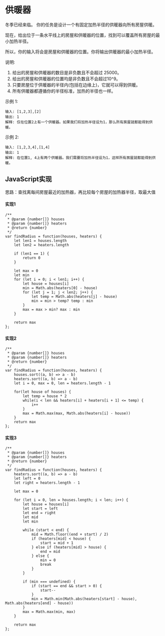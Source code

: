 # 供暖器
冬季已经来临。 你的任务是设计一个有固定加热半径的供暖器向所有房屋供暖。

现在，给出位于一条水平线上的房屋和供暖器的位置，找到可以覆盖所有房屋的最小加热半径。

所以，你的输入将会是房屋和供暖器的位置。你将输出供暖器的最小加热半径。

说明:

1. 给出的房屋和供暖器的数目是非负数且不会超过 25000。
2. 给出的房屋和供暖器的位置均是非负数且不会超过10^9。
3. 只要房屋位于供暖器的半径内(包括在边缘上)，它就可以得到供暖。
4. 所有供暖器都遵循你的半径标准，加热的半径也一样。

示例 1:
```
输入: [1,2,3],[2]
输出: 1
解释: 仅在位置2上有一个供暖器。如果我们将加热半径设为1，那么所有房屋就都能得到供暖。
```
示例 2:
```
输入: [1,2,3,4],[1,4]
输出: 1
解释: 在位置1, 4上有两个供暖器。我们需要将加热半径设为1，这样所有房屋就都能得到供暖。
```

## JavaScript实现
思路：查找离每间房屋最近的加热器，再比较每个房屋的加热器半径，取最大值
#### 实现1
```
/**
 * @param {number[]} houses
 * @param {number[]} heaters
 * @return {number}
 */
var findRadius = function(houses, heaters) {
    let len1 = houses.length
    let len2 = heaters.length

    if (len1 == 1) {
        return 0
    }

    let max = 0
    let min
    for (let i = 0; i < len1; i++) {
        let house = houses[i]
        min = Math.abs(heaters[0] - house)
        for (let j = 1; j < len2; j++) {
            let temp = Math.abs(heaters[j] - house)
            min = min > temp? temp : min
        }
        max = max > min? max : min
    }

    return max
};
```

#### 实现2
```
/**
 * @param {number[]} houses
 * @param {number[]} heaters
 * @return {number}
 */
var findRadius = function(houses, heaters) {
    houses.sort((a, b) => a - b)
    heaters.sort((a, b) => a - b)
    let i = 0, max = 0, len = heaters.length - 1
    
    for(let house of houses) {
        let temp = house * 2
        while(i < len && heaters[i] + heaters[i + 1] <= temp) {
            i++
        }
        max = Math.max(max, Math.abs(heaters[i] - house))
    }
    return max
};
```

#### 实现3
```
/**
 * @param {number[]} houses
 * @param {number[]} heaters
 * @return {number}
 */
var findRadius = function(houses, heaters) {
    heaters.sort((a, b) => a - b)
    let left = 0
    let right = heaters.length - 1
    
    let max = 0
    
    for (let i = 0, len = houses.length; i < len; i++) {
        let house = houses[i]
        let start = left
        let end = right
        let mid
        let min

        while (start < end) {
            mid = Math.floor((end + start) / 2)
            if (heaters[mid] < house) {
                start = mid + 1
            } else if (heaters[mid] > house) {
                end = mid
            } else {
                min = 0
                break
            }
        }
        
        if (min === undefined) {
            if (start == end && start > 0) {
                start--
            } 
            min = Math.min(Math.abs(heaters[start] - house), Math.abs(heaters[end] - house))
        }
        max = Math.max(min, max)
    }

    return max
};
```

